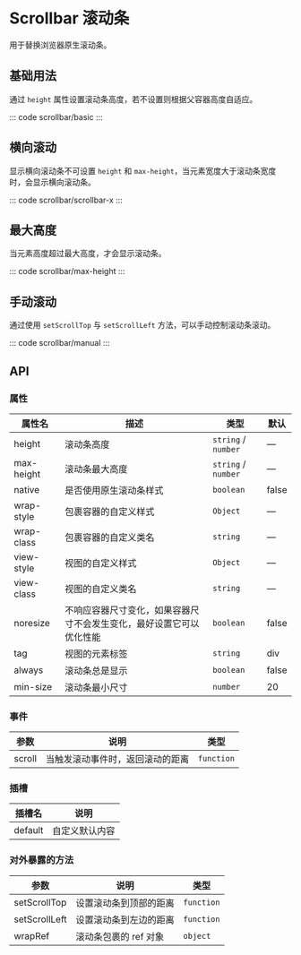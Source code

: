 <script setup>
import basic from 'exam/scrollbar/basic.vue'
import scrollbarX from 'exam/scrollbar/scrollbar-x.vue'
import maxHeight from 'exam/scrollbar/max-height.vue'
import manual from 'exam/scrollbar/manual.vue'
// import  from './'
</script>

# Scrollbar 滚动条

用于替换浏览器原生滚动条。

## 基础用法

通过 `height` 属性设置滚动条高度，若不设置则根据父容器高度自适应。

::: code scrollbar/basic
<basic></basic>
:::

## 横向滚动

显示横向滚动条不可设置 `height` 和 `max-height`，当元素宽度大于滚动条宽度时，会显示横向滚动条。

::: code scrollbar/scrollbar-x
<scrollbarX></scrollbarX>
:::

## 最大高度

当元素高度超过最大高度，才会显示滚动条。

::: code scrollbar/max-height
<maxHeight></maxHeight>
:::

## 手动滚动

通过使用 `setScrollTop` 与 `setScrollLeft` 方法，可以手动控制滚动条滚动。

::: code scrollbar/manual
<manual></manual>
:::

## API

### 属性

| 属性名     | 描述                                                                 | 类型                | 默认  |
| ---------- | -------------------------------------------------------------------- | ------------------- | ----- |
| height     | 滚动条高度                                                           | `string` / `number` | —     |
| max-height | 滚动条最大高度                                                       | `string` / `number` | —     |
| native     | 是否使用原生滚动条样式                                               | `boolean`           | false |
| wrap-style | 包裹容器的自定义样式                                                 | `Object`            | —     |
| wrap-class | 包裹容器的自定义类名                                                 | `string`            | —     |
| view-style | 视图的自定义样式                                                     | `Object`            | —     |
| view-class | 视图的自定义类名                                                     | `string`            | —     |
| noresize   | 不响应容器尺寸变化，如果容器尺寸不会发生变化，最好设置它可以优化性能 | `boolean`           | false |
| tag        | 视图的元素标签                                                       | `string`            | div   |
| always     | 滚动条总是显示                                                       | `boolean`           | false |
| min-size   | 滚动条最小尺寸                                                       | `number`            | 20    |

### 事件

| 参数   | 说明                             | 类型       |
| ------ | -------------------------------- | ---------- |
| scroll | 当触发滚动事件时，返回滚动的距离 | `function` |

### 插槽

| 插槽名  | 说明           |
| ------- | -------------- |
| default | 自定义默认内容 |

### 对外暴露的方法

| 参数          | 说明                   | 类型       |
| ------------- | ---------------------- | ---------- |
| setScrollTop  | 设置滚动条到顶部的距离 | `function` |
| setScrollLeft | 设置滚动条到左边的距离 | `function` |
| wrapRef       | 滚动条包裹的 ref 对象  | `object`   |

<style lang="less">
  html.dark {
    p.z-scrollbar-demo-item {
      background-color: #18222c; 
    }
    .scrollbar-flex-content{
      .scrollbar-demo-item{
        background-color: #2b1d1d;
      }
    }
    .z-scrollbar__view{
      .scrollbar-demo-item{
        background-color: #18222c; 
      }
    }
  }
</style>
